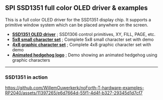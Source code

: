 ## SPI SSD1351 full color OLED driver & examples

This is a full color OLED driver for the SSD1351 display chip. It supports a primitive window system
which can be placed anywhere on the screen.

- [****SSD1351 OLED driver****](ssd1351-driver-07e-P.f) ; SSD1306 control primitives, XY, FILL, PAGE, etc.
- [****5x8 small character set****](ssd1351-small-chars-P.f) ; Complete 5x8 small character set with demo
- [****4x8 graphic character set****](ssd1351-graphic-chars-P.f) ; Complete 4x8 graphic character set with demo
- [****Animated hedgehog logo****](ssd1351-hedgehog-P2.f) ; Demo showing an animated hedgehog using graphic characters

***
### SSD1351 in action ###
https://github.com/WillemOuwerkerk/noForth-T-hardware-examples-RP2040/assets/11397265/e6d7664d-55f1-4d4f-b327-29345d1d7cf7

